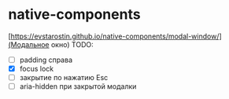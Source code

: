 # native-components
[https://evstarostin.github.io/native-components/modal-window/](Модальное окно)
TODO:  
- [ ] padding справа  
- [x] focus lock  
- [ ] закрытие по нажатию Esc  
- [ ] aria-hidden при закрытой модалки
